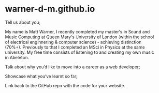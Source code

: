 # warner-d-m.github.io
Tell us about you;

My name is Matt Warner, I recently completed my master's in Sound and Music Computing at Queen Mary's University of London (within the school of electrical enginnering & computer science) - achieving distinction (70%+). Previously to that I completed an MSci in Physics at the same university. My free time consists of listening to and creating my own music in 
Abeleton.

Talk about why you’d like to move into a career as a web developer;


Showcase what you’ve learnt so far;


Link back to the GitHub repo with the code for your website.
